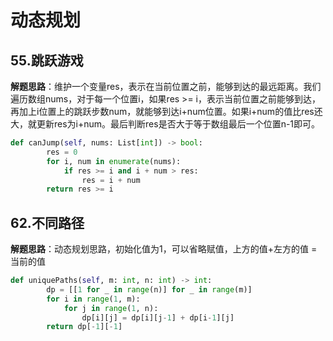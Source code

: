 # 动态规划
## 55.跳跃游戏
**解题思路**：维护一个变量res，表示在当前位置之前，能够到达的最远距离。我们遍历数组nums，对于每一个位置i，如果res >= i，表示当前位置之前能够到达，再加上i位置上的跳跃步数num，就能够到达i+num位置。如果i+num的值比res还大，就更新res为i+num。最后判断res是否大于等于数组最后一个位置n-1即可。
```Python
def canJump(self, nums: List[int]) -> bool:
        res = 0
        for i, num in enumerate(nums):
            if res >= i and i + num > res:
                res = i + num
        return res >= i
```


## 62.不同路径
**解题思路**：动态规划思路，初始化值为1，可以省略赋值，上方的值+左方的值 = 当前的值
```Python
def uniquePaths(self, m: int, n: int) -> int:
        dp = [[1 for _ in range(n)] for _ in range(m)]
        for i in range(1, m):
            for j in range(1, n):
                dp[i][j] = dp[i][j-1] + dp[i-1][j]
        return dp[-1][-1]
```
